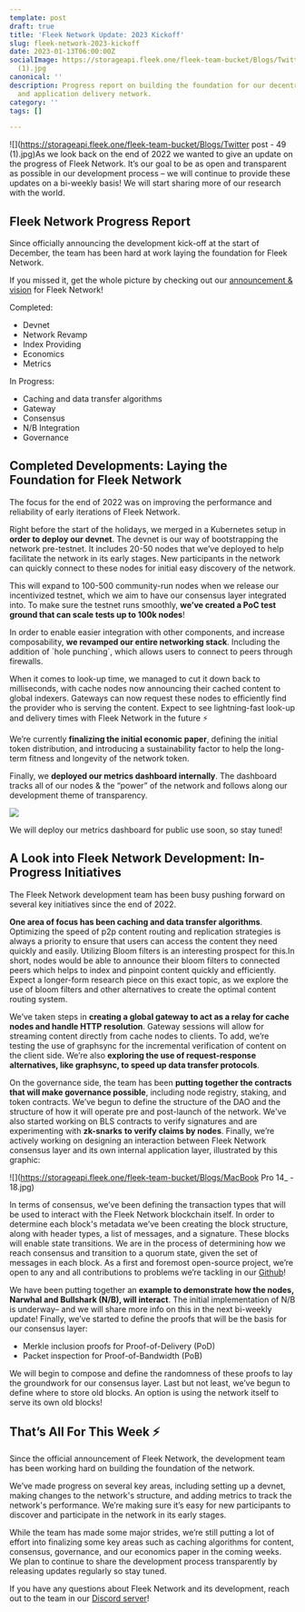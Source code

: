 ```yaml
---
template: post
draft: true
title: 'Fleek Network Update: 2023 Kickoff'
slug: fleek-network-2023-kickoff
date: 2023-01-13T06:00:00Z
socialImage: https://storageapi.fleek.one/fleek-team-bucket/Blogs/Twitter post - 49
  (1).jpg
canonical: ''
description: Progress report on building the foundation for our decentralized content
  and application delivery network.
category: ''
tags: []

---
```

![](https://storageapi.fleek.one/fleek-team-bucket/Blogs/Twitter post - 49 (1).jpg)As we look back on the end of 2022 we wanted to give an update on the progress of Fleek Network. It’s our goal to be as open and transparent as possible in our development process – we will continue to provide these updates on a bi-weekly basis! We will start sharing more of our research with the world.

## Fleek Network Progress Report

Since officially announcing the development kick-off at the start of December, the team has been hard at work laying the foundation for Fleek Network.

If you missed it, get the whole picture by checking out our [announcement & vision](https://blog.fleek.co/posts/introducing-fleek-network-and-fleek-xyz) for Fleek Network!

Completed:

* Devnet
* Network Revamp
* Index Providing
* Economics
* Metrics

In Progress:

* Caching and data transfer algorithms
* Gateway
* Consensus
* N/B Integration
* Governance

## Completed Developments: Laying the Foundation for Fleek Network

The focus for the end of 2022 was on improving the performance and reliability of early iterations of Fleek Network.

Right before the start of the holidays, we merged in a Kubernetes setup in **order to deploy our devnet**. The devnet is our way of bootstrapping the network pre-testnet. It includes 20-50 nodes that we’ve deployed to help facilitate the network in its early stages. New participants in the network can quickly connect to these nodes for initial easy discovery of the network.

This will expand to 100-500 community-run nodes when we release our incentivized testnet, which we aim to have our consensus layer integrated into. To make sure the testnet runs smoothly, **we’ve created a PoC test ground that can scale tests up to 100k nodes**!

In order to enable easier integration with other components, and increase composability, **we revamped our entire networking stack**. Including the addition of \`hole punching\`, which allows users to connect to peers through firewalls.

When it comes to look-up time, we managed to cut it down back to milliseconds, with cache nodes now announcing their cached content to global indexers. Gateways can now request these nodes to efficiently find the provider who is serving the content. Expect to see lightning-fast look-up and delivery times with Fleek Network in the future ⚡

We’re currently **finalizing the initial economic paper**, defining the initial token distribution, and introducing a sustainability factor to help the long-term fitness and longevity of the network token.

Finally, we **deployed our metrics dashboard internally**. The dashboard tracks all of our nodes & the “power” of the network and follows along our development theme of transparency.

![](https://storageapi.fleek.one/fleek-team-bucket/Blogs/9yHQiad.jpg)

We will deploy our metrics dashboard for public use soon, so stay tuned!

## A Look into Fleek Network Development: In-Progress Initiatives

The Fleek Network development team has been busy pushing forward on several key initiatives since the end of 2022.

**One area of focus has been caching and data transfer algorithms**. Optimizing the speed of p2p content routing and replication strategies is always a priority to ensure that users can access the content they need quickly and easily. Utilizing Bloom filters is an interesting prospect for this.In short, nodes would be able to announce their bloom filters to connected peers which helps to index and pinpoint content quickly and efficiently. Expect a longer-form research piece on this exact topic, as we explore the use of bloom filters and other alternatives to create the optimal content routing system.

We’ve taken steps in **creating a global gateway to act as a relay for cache nodes and handle HTTP resolution**. Gateway sessions will allow for streaming content directly from cache nodes to clients. To add, we’re testing the use of graphsync for the incremental verification of content on the client side. We’re also **exploring the use of request-response alternatives, like graphsync, to speed up data transfer protocols**.

On the governance side, the team has been **putting together the contracts that will make governance possible**, including node registry, staking, and token contracts. We’ve begun to define the structure of the DAO and the structure of how it will operate pre and post-launch of the network. We've also started working on BLS contracts to verify signatures and are experimenting with **zk-snarks** **to verify claims by nodes**. Finally, we’re actively working on designing an interaction between Fleek Network consensus layer and its own internal application layer, illustrated by this graphic:

![](https://storageapi.fleek.one/fleek-team-bucket/Blogs/MacBook Pro 14_ - 18.jpg)

In terms of consensus, we’ve been defining the transaction types that will be used to interact with the Fleek Network blockchain itself. In order to determine each block's metadata we’ve been creating the block structure, along with header types, a list of messages, and a signature. These blocks will enable state transitions. We are in the process of determining how we reach consensus and transition to a quorum state, given the set of messages in each block. As a first and foremost open-source project, we’re open to any and all contributions to problems we’re tackling in our [Github](https://github.com/fleek-network)!

We have been putting together an **example to demonstrate how the nodes, Narwhal and Bullshark (N/B), will interact**. The initial implementation of N/B is underway– and we will share more info on this in the next bi-weekly update! Finally, we’ve started to define the proofs that will be the basis for our consensus layer:

* Merkle inclusion proofs for Proof-of-Delivery (PoD)
* Packet inspection for Proof-of-Bandwidth (PoB)

We will begin to compose and define the randomness of these proofs to lay the groundwork for our consensus layer. Last but not least, we’ve begun to define where to store old blocks. An option is using the network itself to serve its own old blocks!

## That’s All For This Week ⚡

Since the official announcement of Fleek Network, the development team has been working hard on building the foundation of the network.

We’ve made progress on several key areas, including setting up a devnet, making changes to the network's structure, and adding metrics to track the network's performance. We’re making sure it’s easy for new participants to discover and participate in the network in its early stages.

While the team has made some major strides, we’re still putting a lot of effort into finalizing some key areas such as caching algorithms for content, consensus, governance, and our economics paper in the coming weeks. We plan to continue to share the development process transparently by releasing updates regularly so stay tuned.

If you have any questions about Fleek Network and its development, reach out to the team in our [Discord server](https://discord.gg/fleekxyz)!